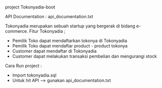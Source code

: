 project Tokonyadia-boot

API Documentation : api_documentation.txt

Tokonyadia merupakan sebuah startup yang bergerak di bidang e-commerce.
Fitur Tokonyadia ; 
- Pemilik Toko dapat mendaftarkan tokonya di Tokonyadia
- Pemilik Toko dapat mendaftar product - product tokonya
- Customer dapat mendaftar di Tokonyadia
- Customer dapat melakukan transaksi pembelian dan mengurangi stock

Cara Run project :
- Import tokonyadia.sql
- Untuk hit API --> gunakan api_documentation.txt 